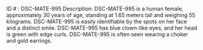 ID # : DSC-MATE-995
Description: DSC-MATE-995 is a human female, approximately 30 years of age, standing at 1.65 meters tall and weighing 55 kilograms. DSC-MATE-995 is easily identifiable by the spots on her face and a distinct smile. DSC-MATE-995 has blue clown-like eyes, and her head is green with edge curls. DSC-MATE-995 is often seen wearing a choker and gold earrings.